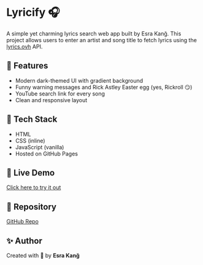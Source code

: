 # Lyricify 🎧

A simple yet charming lyrics search web app built by Esra Kanğ. 
This project allows users to enter an artist and song title to fetch lyrics using the [lyrics.ovh](https://lyrics.ovh) API.

## 🌟 Features
- Modern dark-themed UI with gradient background
- Funny warning messages and Rick Astley Easter egg (yes, Rickroll 😏)
- YouTube search link for every song
- Clean and responsive layout

## 🚀 Tech Stack
- HTML
- CSS (inline)
- JavaScript (vanilla)
- Hosted on GitHub Pages

## 🔗 Live Demo
[Click here to try it out](https://esraakang.github.io/lyrics-finder)

## 📂 Repository
[GitHub Repo](https://github.com/esraakang/lyrics-finder)

## ✨ Author
Created with 💖 by **Esra Kanğ**
